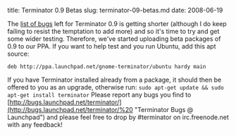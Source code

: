 title: Terminator 0.9 Betas
slug: terminator-09-betas.md
date: 2008-06-19


The [list of bugs](https://edge.launchpad.net/terminator/+milestone/0.9 "Terminator 0.9 Milestone bugs") left for Terminator 0.9 is getting shorter (although I do keep failing to resist the temptation to add more) and so it's time to try and get some wider testing.
Therefore, we've started uploading beta packages of 0.9 to our PPA. If you want to help test and you run Ubuntu, add this apt source:

```
deb http://ppa.launchpad.net/gnome-terminator/ubuntu hardy main
```

If you have Terminator installed already from a package, it should then be offered to you as an upgrade, otherwise run:
`sudo apt-get update && sudo apt-get install terminator`
Please report any bugs you find to [http://bugs.launchpad.net/terminator/](http://bugs.launchpad.net/terminator/%20 "Terminator Bugs @ Launchpad") and please feel free to drop by \#terminator on irc.freenode.net with any feedback!